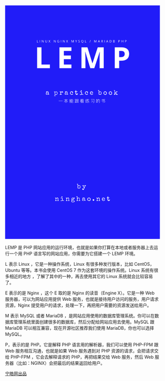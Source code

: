 ![](/assets/lemp-book-cover.png)

LEMP 是 PHP 网站应用的运行环境，也就是如果你打算在本地或者服务器上去运行一个用 PHP 语言写的网站应用，你需要为它搭建一个 LEMP 环境。

L 表示 Linux ，它是一种操作系统，Linux 有很多种发行版本，比如 CentOS，Ubuntu 等等。本书会使用 CentOS 7 作为这套环境的操作系统。Linux 系统有很多相近的地方 ，了解了其中的一种，再去使用其它的 Linux 系统就会比较容易了。

E 表示的是 Nginx ，这个 E 取的是 Nginx 的读音（Engine X）。它是一种 Web 服务器，可以为网站应用提供 Web 服务，也就是接待用户访问的服务，用户请求资源，Nginx 提受用户的请求，处理一下，再把用户需要的资源发送给用户。

M 表示 MySQL 或者 MariaDB ，是网站应用使用的数据库管理系统。你可以在数据库管理系统里面创建很多的数据库，然后分配给网站应用去使用。MySQL 跟 MariaDB 可以相互兼容，现在开源社区推荐我们使用 MariaDB，你也可以选择 MySQL。

P，表示的是 PHP。它是解释 PHP 语言用的解析器，我们可以使用 PHP-FPM 跟 Web 服务相互沟通，也就是如果 Web 服务遇到对 PHP 资源的请求，会把请求交给 PHP-FPM ，它会去解释请求的 PHP，再把结果交给 Web 服务，然后 Web 服务器（比如：NGINX）会把最后的结果返回给用户。

[宁皓网出品](https://ninghao.net/?a=51729)

